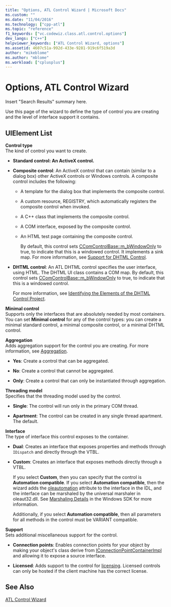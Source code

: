 ```yaml
---
title: "Options, ATL Control Wizard | Microsoft Docs"
ms.custom: ""
ms.date: "11/04/2016"
ms.technology: ["cpp-atl"]
ms.topic: "reference"
f1_keywords: ["vc.codewiz.class.atl.control.options"]
dev_langs: ["C++"]
helpviewer_keywords: ["ATL Control Wizard, options"]
ms.assetid: 4607c51a-992d-433e-9281-919c6f519a3d
author: "mikeblome"
ms.author: "mblome"
ms.workload: ["cplusplus"]
---
```

# Options, ATL Control Wizard

Insert "Search Results" summary here.

Use this page of the wizard to define the type of control you are creating and the level of interface support it contains.

## UIElement List

**Control type**  
The kind of control you want to create.

- **Standard control: An ActiveX control.**

- **Composite control**: An ActiveX control that can contain (similar to a dialog box) other ActiveX controls or Windows controls. A composite control includes the following:

   - A template for the dialog box that implements the composite control.

   - A custom resource, REGISTRY, which automatically registers the composite control when invoked.

   - A C++ class that implements the composite control.

   - A COM interface, exposed by the composite control.

   - An HTML test page containing the composite control.

     By default, this control sets [CComControlBase::m_bWindowOnly](../../atl/reference/ccomcontrolbase-class.md#m_bwindowonly) to true, to indicate that this is a windowed control. It implements a sink map. For more information, see [Support for DHTML Control](../../atl/atl-support-for-dhtml-controls.md).

- **DHTML control**: An ATL DHTML control specifies the user interface, using HTML. The DHTML UI class contains a COM map. By default, this control sets [CComControlBase::m_bWindowOnly](../../atl/reference/ccomcontrolbase-class.md#m_bwindowonly) to true, to indicate that this is a windowed control.

     For more information, see [Identifying the Elements of the DHTML Control Project](../../atl/identifying-the-elements-of-the-dhtml-control-project.md).

**Minimal control**  
Supports only the interfaces that are absolutely needed by most containers. You can set **Minimal control** for any of the control types: you can create a minimal standard control, a minimal composite control, or a minimal DHTML control.

**Aggregation**  
Adds aggregation support for the control you are creating. For more information, see [Aggregation](../../atl/aggregation.md).

- **Yes**: Create a control that can be aggregated.

- **No**: Create a control that cannot be aggregated.

- **Only**: Create a control that can only be instantiated through aggregation.

**Threading model**  
Specifies that the threading model used by the control.

- **Single**: The control will run only in the primary COM thread.

- **Apartment**: The control can be created in any single thread apartment. The default.

**Interface**  
The type of interface this control exposes to the container.

- **Dual**: Creates an interface that exposes properties and methods through `IDispatch` and directly through the VTBL.

- **Custom**: Creates an interface that exposes methods directly through a VTBL.

     If you select **Custom**, then you can specify that the control is **Automation compatible**. If you select **Automation compatible**, then the wizard adds the [oleautomation](../../windows/oleautomation.md) attribute to the interface in the IDL, and the interface can be marshaled by the universal marshaler in oleaut32.dll. See [Marshaling Details](/windows/desktop/com/marshaling-details) in the Windows SDK for more information.

     Additionally, if you select **Automation compatible**, then all parameters for all methods in the control must be VARIANT compatible.

**Support**  
Sets additional miscellaneous support for the control.

- **Connection points**: Enables connection points for your object by making your object's class derive from [IConnectionPointContainerImpl](../../atl/reference/iconnectionpointcontainerimpl-class.md) and allowing it to expose a source interface.

- **Licensed**: Adds support to the control for [licensing](/windows/desktop/com/licensing). Licensed controls can only be hosted if the client machine has the correct license.

## See Also

[ATL Control Wizard](../../atl/reference/atl-control-wizard.md)

